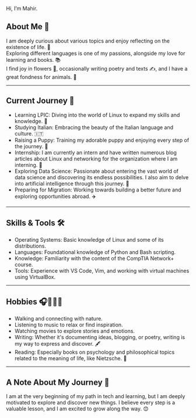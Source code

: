 Hi, I’m Mahir.

## About Me 🌟  
I am deeply curious about various topics and enjoy reflecting on the existence of life. 🌌  
Exploring different languages is one of my passions, alongside my love for learning and books. 📚  
I find joy in flowers 🌸, occasionally writing poetry and texts ✍️, and I have a great fondness for animals. 🐾  

---  

## Current Journey 🚀  
- Learning LPIC: Diving into the world of Linux to expand my skills and knowledge. 🐧  
- Studying Italian: Embracing the beauty of the Italian language and culture. 🇮🇹  
- Raising a Puppy: Training my adorable puppy and enjoying every step of the journey. 🐶  
- Internship: I am currently an intern and have written numerous blog articles about Linux and networking for the organization where I am interning. 📝  
- Exploring Data Science: Passionate about entering the vast world of data science and discovering its endless possibilities. I also aim to delve into artificial intelligence through this journey. 🤖  
- Preparing for Migration: Working towards building a better future and exploring opportunities abroad. ✈️  

---  

## Skills & Tools 🛠️  
- Operating Systems: Basic knowledge of Linux and some of its distributions.  
- Languages: Foundational knowledge of Python and Bash scripting.  
- Knowledge: Familiarity with the content of the CompTIA Network+ course.  
- Tools: Experience with VS Code, Vim, and working with virtual machines using VirtualBox.  

---  

## Hobbies 🎧🍿🚶‍♀️  
- Walking and connecting with nature.  
- Listening to music to relax or find inspiration.  
- Watching movies to explore stories and emotions.  
- Writing: Whether it's documenting ideas, blogging, or poetry, writing is my way to express and discover. 🖋️  
- Reading: Especially books on psychology and philosophical topics related to the meaning of life, like Nietzsche. 📖  

---  

## A Note About My Journey 🌱  
I am at the very beginning of my path in tech and learning, but I am deeply motivated to explore and discover new things. I believe every step is a valuable lesson, and I am excited to grow along the way. 😊  
